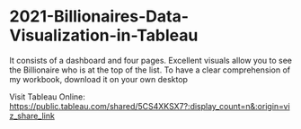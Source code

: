 # 2021-Billionaires-Data-Visualization-in-Tableau
It consists of a dashboard and four pages. Excellent visuals allow you to see the Billionaire who is at the top of the list. To have a clear comprehension of my workbook, download it on your own desktop

Visit Tableau Online: https://public.tableau.com/shared/5CS4XKSX7?:display_count=n&:origin=viz_share_link
